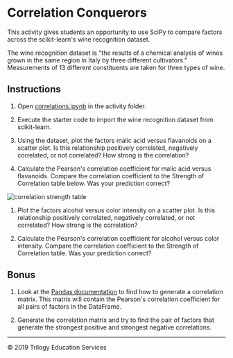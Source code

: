 # Correlation Conquerors

This activity gives students an opportunity to use SciPy to compare factors across the scikit-learn's wine recognition dataset.

The wine recognition dataset is "the results of a chemical analysis of wines grown in the same region in Italy by three different cultivators." Measurements of 13 different constituents are taken for three types of wine.

## Instructions

1. Open [correlations.ipynb](Activities/07-Stu_Correlation_Conquerors/Unsolved/correlations.ipynb) in the activity folder.

1. Execute the starter code to import the wine recognition dataset from scikit-learn.

1. Using the dataset, plot the factors malic acid versus flavanoids on a scatter plot. Is this relationship positively correlated, negatively correlated, or not correlated? How strong is the correlation?

1. Calculate the Pearson's correlation coefficient for  malic acid versus flavanoids. Compare the correlation coefficient to the Strength of Correlation table below. Was your prediction correct?

![correlation strength table](Images/correlation_table.png)

1. Plot the factors alcohol versus color intensity on a scatter plot. Is this relationship positively correlated, negatively correlated, or not correlated? How strong is the correlation?

1. Calculate the Pearson's correlation coefficient for alcohol versus color intensity. Compare the correlation coefficient to the Strength of Correlation table. Was your prediction correct?

## Bonus

1. Look at the [Pandas documentation](https://pandas.pydata.org/pandas-docs/stable/) to find how to generate a correlation matrix. This matrix will contain the Pearson's correlation coefficient for all pairs of factors in the DataFrame.

1. Generate the correlation matrix and try to find the pair of factors that generate the strongest positive and strongest negative correlations.

- - -

© 2019 Trilogy Education Services
